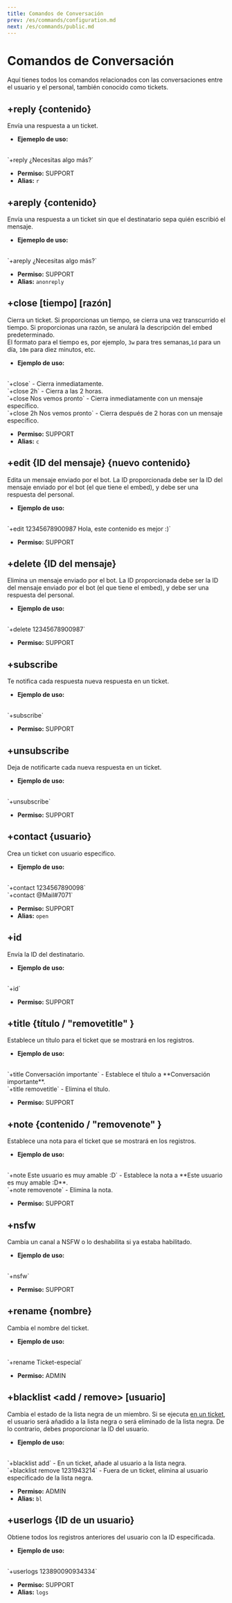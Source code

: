 ```yaml
---
title: Comandos de Conversación
prev: /es/commands/configuration.md
next: /es/commands/public.md
---
```


# Comandos de Conversación

Aquí tienes todos los comandos relacionados con las conversaciones entre el usuario y el personal, también conocido como tickets.

## +reply {contenido} <Badge text="Solo en Tickets" vertical="middle" />

Envía una respuesta a un ticket.

- **Ejemeplo de uso:**
<br/>
`+reply ¿Necesitas algo más?`

- **Permiso:** SUPPORT
- **Alias:** `r`

## +areply {contenido} <Badge text="Solo en Tickets" vertical="middle" />

Envía una respuesta a un ticket sin que el destinatario sepa quién escribió el mensaje.

- **Ejemeplo de uso:**
<br/>
`+areply ¿Necesitas algo más?`

- **Permiso:** SUPPORT
- **Alias:** `anonreply`

## +close [tiempo] [razón] <Badge text="Solo en Tickets" vertical="middle" />

Cierra un ticket. Si proporcionas un tiempo, se cierra una vez transcurrido el tiempo. Si proporcionas una razón, se anulará la descripción del embed predeterminado.
<br/>
El formato para el tiempo es, por ejemplo, `3w` para tres semanas,`1d` para un día, `10m` para diez minutos, etc.
- **Ejemplo de uso:**
<br/>
`+close` - Cierra inmediatamente. 
<br/>
`+close 2h` - Cierra a las 2 horas.
<br/>
`+close Nos vemos pronto` - Cierra inmediatamente con un mensaje específico.
<br/>
`+close 2h Nos vemos pronto` - Cierra después de 2 horas con un mensaje específico.

- **Permiso:** SUPPORT
- **Alias:** `c`

## +edit {ID del mensaje} {nuevo contenido} <Badge text="Solo en Tickets" vertical="middle" />

Edita un mensaje enviado por el bot. La ID proporcionada debe ser la ID del mensaje enviado por el bot (el que tiene el embed), y debe ser una respuesta del personal.

- **Ejemplo de uso:**
<br/>
`+edit 12345678900987 Hola, este contenido es mejor :)`

- **Permiso:** SUPPORT

## +delete {ID del mensaje} <Badge text="Solo en Tickets" vertical="middle" />

Elimina un mensaje enviado por el bot. La ID proporcionada debe ser la ID del mensaje enviado por el bot (el que tiene el embed), y debe ser una respuesta del personal.

- **Ejemplo de uso:**
<br/>
`+delete 12345678900987`

- **Permiso:** SUPPORT

## +subscribe <Badge text="Solo en Tickets" vertical="middle" />

Te notifica cada respuesta nueva respuesta en un ticket.

- **Ejemplo de uso:**
<br/>
`+subscribe`

- **Permiso:** SUPPORT

## +unsubscribe <Badge text="Solo en Tickets" vertical="middle" />

Deja de notificarte cada nueva respuesta en un ticket.

- **Ejemplo de uso:**
<br/>
`+unsubscribe`

- **Permiso:** SUPPORT

## +contact {usuario} <Badge text="Solo en Tickets" vertical="middle" />

Crea un ticket con usuario especifico.

- **Ejemplo de uso:**
<br/>
`+contact 1234567890098`
<br/>
`+contact @Mail#7071`

- **Permiso:** SUPPORT
- **Alias:** `open`

## +id <Badge text="Solo en Tickets" vertical="middle" />

Envía la ID del destinatario.

- **Ejemplo de uso:**
<br/>
`+id`

- **Permiso:** SUPPORT

## +title {título / "removetitle" } <Badge text="Solo en Tickets" vertical="middle" />

Establece un título para el ticket que se mostrará en los registros.

- **Ejemplo de uso:**
<br/>
`+title Conversación importante` - Establece el título a **Conversación importante**.
<br/>
`+title removetitle` - Elimina el título.

- **Permiso:** SUPPORT

## +note {contenido / "removenote" } <Badge text="Solo en Tickets" vertical="middle" />

Establece una nota para el ticket que se mostrará en los registros.

- **Ejemplo de uso:**
<br/>
`+note Este usuario es muy amable :D` - Establece la nota a **Este usuario es muy amable :D**.
<br/>
`+note removenote` - Elimina la nota.

- **Permiso:** SUPPORT

## +nsfw <Badge text="Solo en Tickets" vertical="middle" />

Cambia un canal a NSFW o lo deshabilita si ya estaba habilitado.

- **Ejemplo de uso:**
<br/>
`+nsfw`

- **Permiso:** SUPPORT

## +rename {nombre} <Badge text="Solo en Tickets" vertical="middle" />

Cambia el nombre del ticket.

- **Ejemplo de uso:**
<br/>
`+rename Ticket-especial`

- **Permiso:** ADMIN

## +blacklist <add / remove> [usuario]

Cambia el estado de la lista negra de un miembro. Si se ejecuta <u>en un ticket</u>, el usuario será añadido a la lista negra o será eliminado de la lista negra. De lo contrario, debes proporcionar la ID del usuario.

- **Ejemplo de uso:**
<br/>
`+blacklist add` - En un ticket, añade al usuario a la lista negra.
<br/>
`+blacklist remove 1231943214` - Fuera de un ticket, elimina al usuario especificado de la lista negra.

- **Permiso:** ADMIN
- **Alias:** `bl`

## +userlogs {ID de un usuario}

Obtiene todos los registros anteriores del usuario con la ID especificada.

- **Ejemplo de uso:**
<br/>
`+userlogs 123890090934334`

- **Permiso:** SUPPORT
- **Alias:** `logs`
